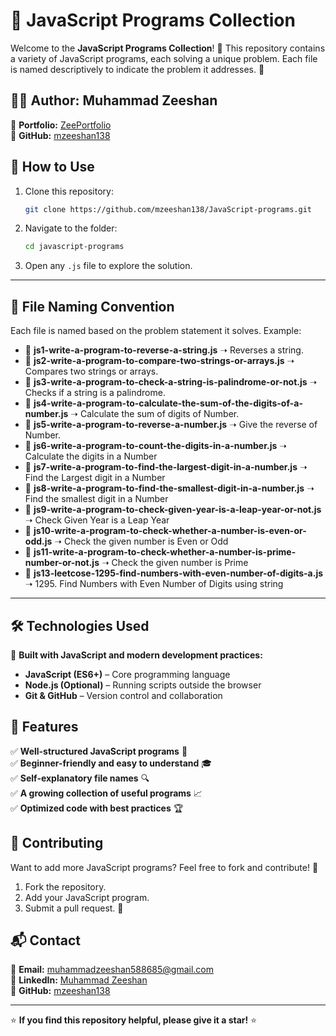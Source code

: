 # 🚀 JavaScript Programs Collection

Welcome to the **JavaScript Programs Collection**! 📜 This repository contains a variety of JavaScript programs, each solving a unique problem. Each file is named descriptively to indicate the problem it addresses. 📝

## 👨‍💻 Author: Muhammad Zeeshan

🔗 **Portfolio:** [ZeePortfolio](https://mzeeshan138.github.io/ZeePortfolio/)  
🐙 **GitHub:** [mzeeshan138](https://github.com/mzeeshan138)

## 📌 How to Use

1. Clone this repository:
   ```bash
   git clone https://github.com/mzeeshan138/JavaScript-programs.git
   ```
2. Navigate to the folder:
   ```bash
   cd javascript-programs
   ```
3. Open any `.js` file to explore the solution.

---

## 📂 File Naming Convention

Each file is named based on the problem statement it solves. Example:

- 📄 **js1-write-a-program-to-reverse-a-string.js** ➝ Reverses a string.
- 📄 **js2-write-a-program-to-compare-two-strings-or-arrays.js** ➝ Compares two strings or arrays.
- 📄 **js3-write-a-program-to-check-a-string-is-palindrome-or-not.js** ➝ Checks if a string is a palindrome.
- 📄 **js4-write-a-program-to-calculate-the-sum-of-the-digits-of-a-number.js** ➝ Calculate the sum of digits of Number.
- 📄 **js5-write-a-program-to-reverse-a-number.js** ➝ Give the reverse of Number.
- 📄 **js6-write-a-program-to-count-the-digits-in-a-number.js** ➝ Calculate the digits in a Number
- 📄 **js7-write-a-program-to-find-the-largest-digit-in-a-number.js** ➝ Find the Largest digit in a Number
- 📄 **js8-write-a-program-to-find-the-smallest-digit-in-a-number.js** ➝ Find the smallest digit in a Number
- 📄 **js9-write-a-program-to-check-given-year-is-a-leap-year-or-not.js** ➝ Check Given Year is a Leap Year
- 📄 **js10-write-a-program-to-check-whether-a-number-is-even-or-odd.js** ➝ Check the given number is Even or Odd
- 📄 **js11-write-a-program-to-check-whether-a-number-is-prime-number-or-not.js** ➝ Check the given number is Prime
- 📄 **js13-leetcose-1295-find-numbers-with-even-number-of-digits-a.js** ➝ 1295. Find Numbers with Even Number of Digits using string

---

## 🛠️ Technologies Used

🚀 **Built with JavaScript and modern development practices:**

- **JavaScript (ES6+)** – Core programming language
- **Node.js (Optional)** – Running scripts outside the browser
- **Git & GitHub** – Version control and collaboration

## 🌟 Features

✅ **Well-structured JavaScript programs** 📜  
✅ **Beginner-friendly and easy to understand** 🎓  
✅ **Self-explanatory file names** 🔍  
✅ **A growing collection of useful programs** 📈  
✅ **Optimized code with best practices** 🏆

## 🤝 Contributing

Want to add more JavaScript programs? Feel free to fork and contribute! 🚀

1. Fork the repository.
2. Add your JavaScript program.
3. Submit a pull request. 🎉

## 📬 Contact

📧 **Email:** muhammadzeeshan588685@gmail.com  
🔗 **LinkedIn:** [Muhammad Zeeshan](https://www.linkedin.com/in/muhammad-zeeshan-087584306/)  
🐙 **GitHub:** [mzeeshan138](https://github.com/mzeeshan138)

---

⭐ **If you find this repository helpful, please give it a star!** ⭐
